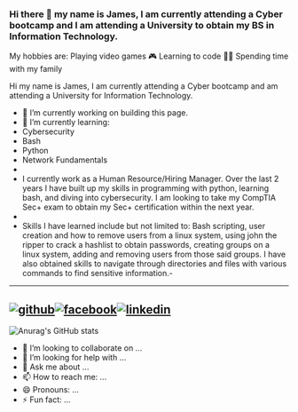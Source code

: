 ### Hi there 👋 my name is James, I am currently attending a Cyber bootcamp and I am attending a University to obtain my BS in Information Technology. 
My hobbies are: 
Playing video games 🎮
Learning to code 👩‍💻 
Spending time with my family 


<!--
**Jbyford89/Jbyford89** is a ✨ _special_ ✨ repository because its `README.md` (this file) appears on your GitHub profile.
-->
Hi my name is James, I am currently attending a Cyber bootcamp and am attending a University for Information Technology.

- 🔭 I’m currently working on building this page.
- 🌱 I’m currently learning:
- Cybersecurity
- Bash
- Python
- Network Fundamentals
- 
- I currently work as a Human Resource/Hiring Manager. Over the last 2 years I have built up my skills in programming with python, learning bash, and diving into cybersecurity. I am looking to take my CompTIA Sec+ exam to obtain my Sec+ certification within the next year. 
- 
- Skills I have learned include but not limited to: Bash scripting, user creation and how to remove users from a linux system, using john the ripper to crack a hashlist to obtain passwords, creating groups on a linux system, adding and removing users from those said groups. I have also obtained skills to navigate through directories and files with various commands to find sensitive information.-
---
[![github](https://cloud.githubusercontent.com/assets/17016297/18839843/0e06a67a-83d2-11e6-993a-b35a182500e0.png)][1][![facebook](https://cloud.githubusercontent.com/assets/17016297/18839836/0a06deb4-83d2-11e6-8078-1d0974af0f63.png)][2][![linkedin](https://cloud.githubusercontent.com/assets/17016297/18839848/0fc7e74e-83d2-11e6-8c6a-277fc9d6e067.png)][3]
---
<!--[![Anurag's GitHub stats](https://github-readme-stats.vercel.app/api?username=jbyford89)](https://github.com/jbyford89/github-readme-stats)-->
![Anurag's GitHub stats](https://github-readme-stats.vercel.app/api?username=jbyford89&show_icons=true&theme=dark)



- 👯 I’m looking to collaborate on ...
- 🤔 I’m looking for help with ...
- 💬 Ask me about ...
- 📫 How to reach me: ...
- 😄 Pronouns: ...
- ⚡ Fun fact: ...


[1]: http://www.github.com/Jbyford89
[2]: https://www.linkedin.com/in/jbyford89
[3]: https://www.facebook.com/jbyford2
